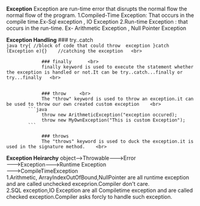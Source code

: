 **Exception**
                Exception are run-time error that disrupts the normal flow the normal flow of the program.
                1.Compiled-Time Exception: That occurs in the compile time.Ex-Sql exception , IO Exception
                2.Run-time Exception : that occurs in the run-time.
                Ex- Arithmetic Exception , Null Pointer Exception

 **Exception Handling**
                ### try..catch    <br>
                ```java
                 try{
                  //block of code that could throw  exception
                 }catch (Exception e){}    //catching the exception   <br>
                ``` 

                 ### finally      <br>
                 finally keyword is used to execute the statement whether the exception is handled or not.It can be try..catch...finally or try...finally   <br>


                 ### throw     <br>
                 The "throw" keyword is used to throw an exception.it can be used to throw our own created custom exception    <br>
            ```java
                 throw new ArithmeticException("exception occured);    
                 throw new MyOwnException("This is custom Exception");
            ```

                 ### throws 
                 The "throws" keyword is used to duck the exception.it is used in the signature method.    <br>

  **Exception Heirarchy**
                 object-->Throwable--->Error       <br>
                                   --->Exception--->Runtime Exception    <br>
                                              --->CompileTimeException    <br>
                 1.Arithmetic, ArrayIndexOutOfBound,NullPointer are all runtime exception and are called unchecked  exceprion.Compiler don't care.      <br>
                 2.SQL exception,IO Exception are all Compiletime exception and are called checked exception.Compiler asks forcly to handle such exception.     <br>